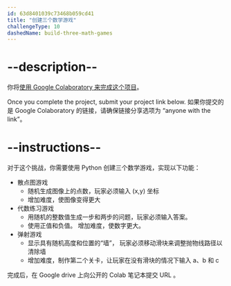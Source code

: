 ```yaml
---
id: 63d8401039c73468b059cd41
title: "创建三个数学游戏"
challengeType: 10
dashedName: build-three-math-games
---
```


# --description--

你将<a href="https://colab.research.google.com/#create=true" target="_blank" rel="noopener noreferrer nofollow">使用 Google Colaboratory 来完成这个项目</a>。

Once you complete the project, submit your project link below. 如果你提交的是 Google Colaboratory 的链接，请确保链接分享选项为 “anyone with the link”。

# --instructions--

对于这个挑战，你需要使用 Python 创建三个数学游戏，实现以下功能：

- 散点图游戏
  - 随机生成图像上的点数，玩家必须输入 (x,y) 坐标
  - 增加难度，使图像变得更大
- 代数练习游戏
  - 用随机的整数值生成一步和两步的问题，玩家必须输入答案。
  - 使用正值和负值。 增加难度，使数字更大。
- 弹射游戏
  - 显示具有随机高度和位置的“墙”， 玩家必须移动滑块来调整抛物线路径以清除墙
  - 增加难度，制作第二个关卡，让玩家在没有滑块的情况下输入 a、b 和 c

完成后，在 Google drive 上向公开的 Colab 笔记本提交 URL 。


